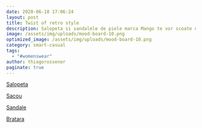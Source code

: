 ```yaml
---
date: 2020-06-18 17:06:24
layout: post
title: Twist of retro style
description: Salopeta si sandalele de piele marca Mango te vor scoate din orice tipar, in orice loc.
image: /assets/img/uploads/mood-board-10.png
optimized_image: /assets/img/uploads/mood-board-10.png
category: smart-casual
tags:
  - "#womenswear"
author: thiagorossener
paginate: true
---
```

[Salopeta](http://bit.do/fF4jU)

[Sacou](http://bit.do/fF4jY)

[Sandale](http://bit.do/fF4jV)

[Bratara](http://bit.do/fF4j2)
